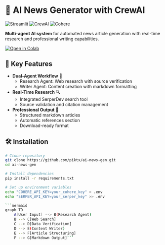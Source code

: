 # 🤖 AI News Generator with CrewAI 

![Streamlit](https://img.shields.io/badge/Made_with-Streamlit-FF4B4B?style=for-the-badge&logo=streamlit)
![CrewAI](https://img.shields.io/badge/Powered_by-CrewAI-0078D4?style=for-the-badge)
![Cohere](https://img.shields.io/badge/LLM-Cohere_R7B-FFFFFF?style=for-the-badge)

**Multi-agent AI system** for automated news article generation with real-time research and professional writing capabilities.

[![Open in Colab](https://img.shields.io/badge/Try_in-Colab-F9AB00?style=for-the-badge&logo=googlecolab)](https://colab.research.google.com/demo-link)

## 🚀 Key Features

- **Dual-Agent Workflow** 🤝
  - Research Agent: Web research with source verification
  - Writer Agent: Content creation with markdown formatting
- **Real-Time Research** 🔍
  - Integrated SerperDev search tool
  - Source validation and citation management
- **Professional Output** 📄
  - Structured markdown articles
  - Automatic references section
  - Download-ready format

## 🛠️ Installation

```bash
# Clone repository
git clone https://github.com/piktx/ai-news-gen.git
cd ai-news-gen

# Install dependencies
pip install -r requirements.txt

# Set up environment variables
echo "COHERE_API_KEY=your_cohere_key" > .env
echo "SERPER_API_KEY=your_serper_key" >> .env

```mermaid
graph TD
    A[User Input] --> B(Research Agent)
    B --> C[Web Search]
    C --> D[Data Verification]
    D --> E(Content Writer)
    E --> F[Article Structuring]
    F --> G[Markdown Output]```
